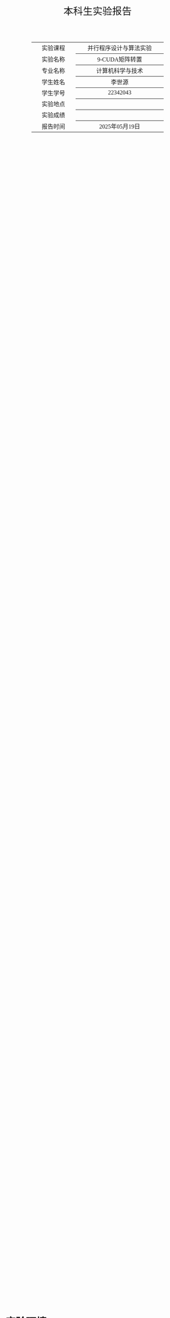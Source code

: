 <div class="cover" style="page-break-after:always;font-family:方正公文仿宋;width:100%;height:100%;border:none;margin: 0 auto;text-align:center;">
    <div style="width:50%;margin: 0 auto;height:0;padding-bottom:10%;">
        </br>
        <img src="../sysu-name.png" alt="校名" style="width:100%;"/>
    </div>
    </br></br>
    <div style="width:40%;margin: 0 auto;height:0;padding-bottom:40%;">
        <img src="../sysu.png" alt="校徽" style="width:100%;"/>
    </div>
		</br></br></br>
    <span style="font-family:华文黑体Bold;text-align:center;font-size:20pt;margin: 10pt auto;line-height:30pt;">本科生实验报告</span>
    </br>
    </br>
    <table style="border:none;text-align:center;width:72%;font-family:仿宋;font-size:14px; margin: 0 auto;">
    <tbody style="font-family:方正公文仿宋;font-size:12pt;">
        <tr style="font-weight:normal;"> 
            <td style="width:20%;text-align:center;">实验课程</td>
            <td style="width:40%;font-weight:normal;border-bottom: 1px solid;text-align:center;font-family:华文仿宋">并行程序设计与算法实验</td>
      </tr>
        <tr style="font-weight:normal;"> 
            <td style="width:20%;text-align:center;">实验名称</td>
            <td style="width:40%;font-weight:normal;border-bottom: 1px solid;text-align:center;font-family:华文仿宋">9-CUDA矩阵转置</td>
      </tr>
        <tr style="font-weight:normal;"> 
            <td style="width:20%;text-align:center;">专业名称</td>
            <td style="width:40%;font-weight:normal;border-bottom: 1px solid;text-align:center;font-family:华文仿宋">计算机科学与技术</td>
      </tr>
        <tr style="font-weight:normal;"> 
            <td style="width:20%;text-align:center;">学生姓名</td>
            <td style="width:40%;font-weight:normal;border-bottom: 1px solid;text-align:center;font-family:华文仿宋">李世源</td>
      </tr>
        <tr style="font-weight:normal;"> 
            <td style="width:20%;text-align:center;">学生学号</td>
            <td style="width:40%;font-weight:normal;border-bottom: 1px solid;text-align:center;font-family:华文仿宋">22342043</td>
      </tr>
        <tr style="font-weight:normal;"> 
            <td style="width:20%;text-align:center;">实验地点</td>
            <td style="width:40%;font-weight:normal;border-bottom: 1px solid;text-align:center;font-family:华文仿宋"></td>
      </tr>
        <tr style="font-weight:normal;"> 
            <td style="width:20%;text-align:center;">实验成绩</td>
            <td style="width:40%;font-weight:normal;border-bottom: 1px solid;text-align:center;font-family:华文仿宋"></td>
      </tr>
      <tr style="font-weight:normal;"> 
            <td style="width:20%;text-align:center;">报告时间</td>
            <td style="width:40%;font-weight:normal;border-bottom: 1px solid;text-align:center;font-family:华文仿宋">2025年05月19日</td>
      </tr>
    </tbody>              
    </table>
</div>


<!-- 注释语句：导出PDF时会在这里分页，使用 Typora Newsprint 主题放大 125% -->



# 实验环境

我的测试平台环境信息如下：

|              CPU            |            GPU           |   CUDA  |     OS     |
|-----------------------------|--------------------------|---------|------------|
| AMD Ryzen 9 7950X3D 16-Core | NVIDIA GeForce GTX 1050  | 12.9.41 | Windows 11 |

# 代码介绍

`Makefile` 中定义了开发、构建、测试，使用如下：

```shell
# 生成 LSP 配置文件，本实验 Pthreads 不需要链接所以这个不太需要
make dev

# 构建带符号表的程序用于 debug
make debug

# 构建程序
make release

# 运行 task1 测试
./build-release/task1

# 运行全部 task2 测试
make task2

# 清空已构建内容
make clean
```

使用 jupyter notebook 脚本 `draw.ipynb` 根据 `make task2` 输出的结果画图，直观展示测试结果随相关参数的变化情况。实验报告中 task2 的曲线图由该脚本生成。

# 1. CUDA Hello World

## 实验要求

本实验为 CUDA 入门练习，由多个线程并行输出 “Hello World！”。

**输入**：三个整数 `n,m,k`，其取值范围为 `[1,32]`

**问题描述**：创建 n 个线程块，每个线程块的维度为 $m\times k$，每个线程均输出线程块编号、二维块内线程编号及 `Hello World!`（如，`Hello World from Thread (1, 2) in Block 10!`）。主线程输出 `Hello World from the host!`。

**要求**：完成上述内容，观察输出，并回答线程输出顺序是否有规律？

## 程序实现

核函数实现如下：

```cpp
__global__ void helloWorldKernel() {
  int blockId = blockIdx.x;
  int threadIdX = threadIdx.x;
  int threadIdY = threadIdx.y;
  printf(
    "Hello World from Thread (%d, %d) in Block %d!\n", 
    threadIdX, threadIdY, blockId
  );
}
```

host 执行代码如下：

```cpp
printf("Hello World from the host!\n");
  
dim3 blockDim(m, k);
dim3 gridDim(n, 1);

helloWorldKernel<<<gridDim, blockDim>>>();

cudaDeviceSynchronize();
```

## 程序测试

测试运行截图如下：

![1](images/1.png)

# 2. CUDA 矩阵转置

## 实验要求

使用 CUDA 对矩阵进行并行转置。

**输入**：整数 n，其取值范围均为 `[512, 2048]`

**问题描述**：随机生成 $n\times n$ 的矩阵 $A$，对其进行转置得到 $A^T$。转置矩阵中第 i 行 j 列上的元素为原矩阵中 j 行 i 列元素，即 $A_{ij}^T=A_{ji}$。

**输出**：矩阵 A 及其转置矩阵 $A^T$，及计算所消耗的时间 t。

**要求**：使用 CUDA 实现并行矩阵转置，分析不同线程块大小，矩阵规模，访存方式，任务/数据划分方式，对程序性能的影响。

## 全局内存实现

全局内存是 GPU 上容量最大但延迟较高的内存类型。每个线程直接从全局内存读取输入矩阵 A 的元素 $A[x][y]$，并将其写入输出矩阵 A^T 的对应位置 $A^T[y][x]$。

函数代码：

```cpp
__global__ void transposeGlobal(float *A, float *AT, int n) {
  int x = blockIdx.x * blockDim.x + threadIdx.x;
  int y = blockIdx.y * blockDim.y + threadIdx.y;
  if (x < n && y < n) {
    AT[y * n + x] = A[x * n + y];
  }
}
```

每个线程计算其全局索引 `(x, y)`，读取 $A[x][y]$（地址：`x * n + y`），写入 $A^T[y][x]$（地址：`y * n + x`）。

## 共享内存实现

共享内存是每个线程块私有的高速内存，位于 GPU 片上，访问延迟远低于全局内存。这里虽说是“共享内存实现”，但实际上不可能不使用全局内存，只是在全局内存的基础上，使用共享内存试图实现加速。

函数代码：

```cpp
__global__ void transposeShared(double *A, double *AT, int n, int tile_size) {
  __shared__ double tile[32][32];
  int x = blockIdx.x * tile_size + threadIdx.x;
  int y = blockIdx.y * tile_size + threadIdx.y;

  if (x < n && y < n) {
    tile[threadIdx.y][threadIdx.x] = A[y * n + x];
  }
  __syncthreads();

  if (x < n && y < n) {
    AT[x * n + y] = tile[threadIdx.x][threadIdx.y];
  }
}
```

每个线程块分配一个 `tile_size × tile_size` 的共享内存数组 `tile[32][32]`（固定为最大 32×32 以支持 tile_size<=32）。每个线程根据全局索引 `(x, y)` 从全局内存读取 $A[y][x]$（地址 `y * n + x`），并将其存储到共享内存的 `tile[threadIdx.y][threadIdx.x]`，这一步存到共享内存的就是转置后的数据。然后在传回全局内存前先 `__syncthreads()` 确保线程块内的所有线程完成共享内存的加载。共享内存的访问是连续的（合并访问），因为线程块内的线程按顺序加载数据。

## 验证正确性

为了验证矩阵是否准确转置，用如下主机上运行的串行化实现验证：

```cpp
#define EPSILON 0.000001

int verifyTransposed(double *A, double *AT, int n) {
  for (int i = 0; i < n; ++i) {
    for (int j = 0; j < n; ++j) {
      if (abs(A[i * n + j] - AT[j * n + i]) > EPSILON) {
        return 1;
      } 
    }
  }
  return 0;
}
```

## 程序测试

全局内存实现下，GPU 时间随着矩阵大小（左图）、tile 大小（右图）的变化情况分别如下：

<div style="text-align: center;">
  <img src="images/global_matrix_size.png" alt="global_matrix_size" style="zoom:30%;" />
  <img src="images/global_tile_size.png" alt="global_tile_size" style="zoom:30%;" />
</div>

共享内存实现下，GPU 时间随着矩阵大小（左图）、tile 大小（右图）的变化情况分别如下：

<div style="text-align: center;">
  <img src="images/shared_matrix_size.png" alt="shared_matrix_size" style="zoom:30%;" />
  <img src="images/shared_tile_size.png" alt="shared_tile_size" style="zoom:30%;" />
</div>

可以看出总体上 tile 大小越大 (block 数量越大)，并行性能越好。但是 tile 大小到达足够大之后，并行加速提升就变小甚至消失。例如对于 256x256 规模的矩阵转置，当 tile 大小达到 4x4 之后，无论再怎么扩大 tile，都无法带来显著的加速了；对于 2048x2048 规模的矩阵，这个 tile size 的阈值抬升为 8x8，也就是当 tile 大小达到 8x8 之后即使继续扩大 tile 也无法带来显著的加速。

最后考虑两种访存实现的对比，将二者 GPU 时间随着矩阵大小变化情况画在同一张对比图如下：

<img src="images/comparison.png" alt="comparison" style="zoom:40%;" />

这里可以看到纯全局内存的实现比增加共享内存后的性能要稍微好一些。可能是因为这里共享内存的实现涉及的内存操作更多，而且矩阵转置这一操作没有任何计算量，至多就是计算新下标的计算量，甚至可以认为是纯内存操作，所以单纯的全局内存就足够了。